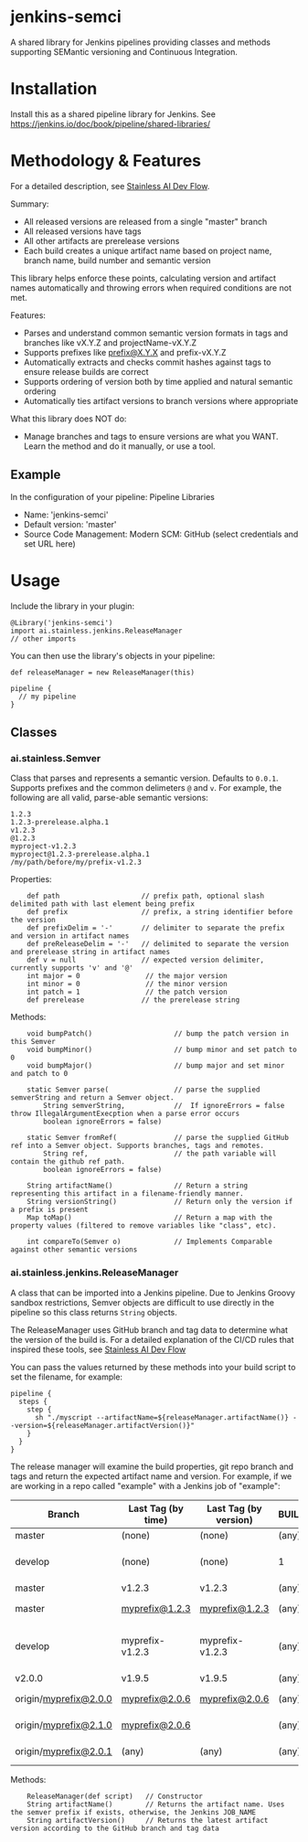 # jenkins-semci
A shared library for Jenkins pipelines providing classes and methods supporting SEMantic versioning and Continuous Integration. 

#  Installation
Install this as a shared pipeline library for Jenkins. See https://jenkins.io/doc/book/pipeline/shared-libraries/

# Methodology & Features

For a detailed description, see [Stainless AI Dev Flow](https://dev-flow.readthedocs.io).

Summary:
- All released versions are released from a single "master" branch
- All released versions have tags
- All other artifacts are prerelease versions
- Each build creates a unique artifact name based on project name, branch name, build number and semantic version

This library helps enforce these points, calculating version and artifact names automatically and throwing errors
when required conditions are not met.

Features:
- Parses and understand common semantic version formats in tags and branches like vX.Y.Z and projectName-vX.Y.Z
- Supports prefixes like prefix@X.Y.X and prefix-vX.Y.Z
- Automatically extracts and checks commit hashes against tags to ensure release builds are correct
- Supports ordering of version both by time applied and natural semantic ordering
- Automatically ties artifact versions to branch versions where appropriate

What this library does NOT do:
- Manage branches and tags to ensure versions are what you WANT. Learn the method and do it manually, or use a tool.

## Example
In the configuration of your pipeline:
Pipeline Libraries
- Name: 'jenkins-semci'
- Default version: 'master'
- Source Code Management: Modern SCM: GitHub (select credentials and set URL here)

# Usage
Include the library in your plugin:
```$groovy
@Library('jenkins-semci')
import ai.stainless.jenkins.ReleaseManager
// other imports
```             

You can then use the library's objects in your pipeline:
```$groovy 
def releaseManager = new ReleaseManager(this)         

pipeline {
  // my pipeline
}
```        
## Classes
### ai.stainless.Semver

Class that parses and represents a semantic version. Defaults to `0.0.1`. Supports prefixes and the common delimeters `@` and `v`. For example, the following are
all valid, parse-able semantic versions:

```$text
1.2.3
1.2.3-prerelease.alpha.1
v1.2.3
@1.2.3                  
myproject-v1.2.3
myproject@1.2.3-prerelease.alpha.1     
/my/path/before/my/prefix-v1.2.3
```                               

Properties:
```$groovy
    def path                    // prefix path, optional slash delimited path with last element being prefix 
    def prefix                  // prefix, a string identifier before the version
    def prefixDelim = '-'       // delimiter to separate the prefix and version in artifact names
    def preReleaseDelim = '-'   // delimited to separate the version and prerelease string in artifact names
    def v = null                // expected version delimiter, currently supports 'v' and '@'
    int major = 0                // the major version
    int minor = 0                // the minor version
    int patch = 1                // the patch version
    def prerelease              // the prerelease string
```

Methods:
```$groovy
    void bumpPatch()                    // bump the patch version in this Semver         
    void bumpMinor()                    // bump minor and set patch to 0
    void bumpMajor()                    // bump major and set minor and patch to 0

    static Semver parse(                // parse the supplied semverString and return a Semver object.
        String semverString,            //  If ignoreErrors = false throw IllegalArgumentExecption when a parse error occurs
        boolean ignoreErrors = false)   

    static Semver fromRef(              // parse the supplied GitHub ref into a Semver object. Supports branches, tags and remotes.
        String ref,                     // the path variable will contain the github ref path.
        boolean ignoreErrors = false) 

    String artifactName()               // Return a string representing this artifact in a filename-friendly manner.
    String versionString()              // Return only the version if a prefix is present
    Map toMap()                         // Return a map with the property values (filtered to remove variables like "class", etc).   

    int compareTo(Semver o)             // Implements Comparable against other semantic versions
```

### ai.stainless.jenkins.ReleaseManager

A class that can be imported into a Jenkins pipeline. Due to Jenkins Groovy sandbox restrictions, Semver objects are difficult
to use directly in the pipeline so this class returns `String` objects.

The ReleaseManager uses GitHub branch and tag data to determine what the version of the build is. For a detailed explanation
of the CI/CD rules that inspired these tools, see [Stainless AI Dev Flow](https://dev-flow.readthedocs.io)

You can pass the values returned by these methods into your build script to set the filename, for example:

```$bash 
pipeline {
  steps {
    step {
      sh "./myscript --artifactName=${releaseManager.artifactName()} --version=${releaseManager.artifactVersion()}"
    }
  }
}
```

The release manager will examine the build properties, git repo branch and tags and return the expected artifact name and version. 
For example, if we are working in a repo called "example" with a Jenkins job of "example":

| Branch | Last Tag (by time) | Last Tag (by version) | BUILD_NUMBER | artifactName() | artifactVersion() |
|---|---|---|---|---|---|
| master | (none) | (none) | (any) | ERROR: No tag | ERROR: No tag | 
| develop | (none) | (none) | 1 | example-0.0.1-1-SNAPSHOT | 0.0.1-1-SNAPSHOT |
| master | v1.2.3 | v1.2.3 | (any) | example-1.2.3 | 1.2.3 |
| master | myprefix@1.2.3 | myprefix@1.2.3 | (any) | myprefix-1.2.3 | 1.2.3 |
| develop | myprefix-v1.2.3 | myprefix-v1.2.3 | (any) | myprefix-1.3.0-develop-SNAPSHOT | 1.3.0-develop-SNAPSHOT
| v2.0.0 | v1.9.5 | v1.9.5 | (any) | example-2.0.0 | 2.0.0 |
| origin/myprefix@2.0.0 | myprefix@2.0.6 | myprefix@2.0.6 | (any) | myprefix-2.0.6 | 2.0.6 |
| origin/myprefix@2.1.0 | myprefix@2.0.6 | | (any) | myprefix-2.1.0 | 2.1.0 |
| origin/myprefix@2.0.1 | (any) | (any) |(any)| ERROR: Invalid branch name | ERROR: Invalid branch name |

Methods:
```$groovy
    ReleaseManager(def script)   // Constructor
    String artifactName()        // Returns the artifact name. Uses the semver prefix if exists, otherwise, the Jenkins JOB_NAME
    String artifactVersion()     // Returns the latest artifact version according to the GitHub branch and tag data
```
